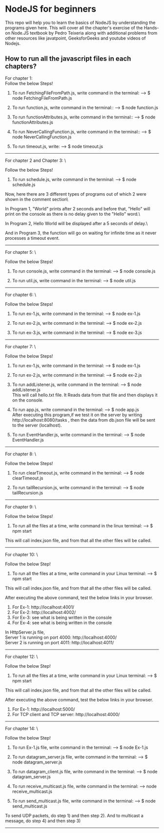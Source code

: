 # NodeJS for beginners

This repo will help you to learn the basics of NodeJS by understanding the programs given here. This will cover all the chapter's exercise of the Hands-on Node.JS textbook by Pedro Teixeria along with additional problems from other resources like javatpoint, GeeksforGeeks and youtube videos of Nodejs.


## How to run all the javascript files in each chapters?


For chapter 1: \
Follow the below Steps!

1) To run FetchingFileFromPath.js, write command in the terminal:
--> $ node FetchingFileFromPath.js

2) To run function.js, write command in the terminal::
--> $ node function.js

3) To run functionAttributes.js, write command in the terminal::
--> $ node functionAttributes.js

4) To run NeverCallingFunction.js, write command in the terminal::
--> $ node NeverCallingFunction.js

5) To run timeout.js, write:
--> $ node timeout.js

-----------------------------------------------------------------------------------------------------------------------------------------------

For chapter 2 and Chapter 3: \

Follow the below Steps!

1) To run schedule.js, write command in the terminal:
--> $ node schedule.js

Now, here there are 3 different types of programs out of which 2 were shown in the comment section\

In Program 1, "World" prints after 2 seconds and before that, "Hello" will print on the console as there is no delay given to the "Hello" word.\\
 
In Program 2, Hello World will be displayed after a 5 seconds of delay.\\

And in Program 3, the function will go on waiting for infinite time as it never processes a timeout event. 


-----------------------------------------------------------------------------------------------------------------------------------------------


For chapter 5: \

Follow the below Steps!

1) To run console.js, write command in the terminal:
--> $ node console.js

2) To run util.js, write command in the terminal:
--> $ node util.js


-----------------------------------------------------------------------------------------------------------------------------------------------


For chapter 6: \

Follow the below Steps!

1) To run ex-1.js, write command in the terminal:
--> $ node ex-1.js

2) To run ex-2.js, write command in the terminal:
--> $ node ex-2.js

2) To run ex-3.js, write command in the terminal:
--> $ node ex-3.js


-----------------------------------------------------------------------------------------------------------------------------------------------


For chapter 7: \

Follow the below Steps!

1) To run ex-1.js, write command in the terminal:
--> $ node ex-1.js

2) To run ex-2.js, write command in the terminal:
--> $ node ex-2.js

3) To run addListener.js, write command in the terminal:
--> $ node addListener.js \
This will call hello.txt file. It Reads data from that file and then displays it on the console.

4) To run app.js, write command in the terminal:
--> $ node app.js \
After executing this program,if we test it on the server by writing http://localhost:8080/tasks , then the data from db.json file will be sent to the server (localhost). 

5) To run EventHandler.js, write command in the terminal:
--> $ node EventHandler.js


-----------------------------------------------------------------------------------------------------------------------------------------------


For chapter 8: \

Follow the below Steps!

1) To run clearTimeout.js, write command in the terminal:
--> $ node clearTimeout.js

2) To run tailRecursion.js, write command in the terminal:
--> $ node tailRecursion.js


-----------------------------------------------------------------------------------------------------------------------------------------------


For chapter 9: \

Follow the below Steps!

1) To run all the files at a time, write command in the linux terminal: 
--> $ npm start


This will call index.json file, and from that all the other files will be called.


-----------------------------------------------------------------------------------------------------------------------------------------------


For chapter 10: \

Follow the below Step!

1) To run all the files at a time, write command in your Linux terminal: 
--> $ npm start


This will call index.json file, and from that all the other files will be called.

After executing the above command, test the below links in your browser.

1) For Ex-1: http://localhost:4001/
2) For Ex-2: http://localhost:4002/
3) For Ex-3: see what is being written in the console
4) For Ex-4: see what is being written in the console


In HttpServer.js file, \
Server 1 is running on port 4000: http://localhost:4000/ \
Server 2 is running on port 4011: http://localhost:4011/ 


-----------------------------------------------------------------------------------------------------------------------------------------------


For chapter 12: \

Follow the below Step!

1) To run all the files at a time, write command in your Linux terminal: 
--> $ npm start

This will call index.json file, and from that all the other files will be called.

After executing the above command, test the below links in your browser.

1) For Ex-1: http://localhost:5000/
2) For TCP client and TCP server: http://localhost:4000/

-----------------------------------------------------------------------------------------------------------------------------------------------



For chapter 14: \

Follow the below Step!

1) To run Ex-1.js file, write command in the terminal:
--> $ node Ex-1.js 

2) To run datagram_server.js file, write command in the terminal:
--> $ node datagram_server.js

3) To run datagram_client.js file, write command in the terminal:
--> $ node datagram_server.js

4) To run receive_multicast.js file, write command in the terminal:
--> node receive_multicast.js

5) To run send_multicast.js file, write command in the terminal:
--> $ node send_multicast.js


To send UDP packets, do step 1) and then step 2). And to multicast a message, do step 4) and then step 3)

-----------------------------------------------------------------------------------------------------------------------------------------------

